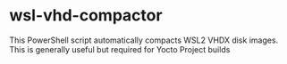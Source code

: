 # wsl-vhd-compactor

This PowerShell script automatically compacts WSL2 VHDX disk images.  This is generally useful but required for Yocto Project builds